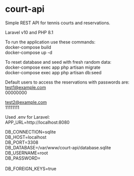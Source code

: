# court-api
Simple REST API for tennis courts and reservations.

Laravel v10 and PHP 8.1

To run the application use these commands:<br />
docker-compose build<br />
docker-compose up -d<br />

To reset database and seed with fresh random data:<br />
docker-compose exec app php artisan migrate<br />
docker-compose exec app php artisan db:seed<br />

Default users to access the reservations with passwords are:<br />
test1@example.com<br />
00000000<br />

test2@example.com<br />
11111111<br />

Used .env for Laravel:<br />
APP_URL=http://localhost:8080<br />

DB_CONNECTION=sqlite<br />
DB_HOST=localhost<br />
DB_PORT=3308<br />
DB_DATABASE=/var/www/court-api/database.sqlite<br />
DB_USERNAME=root<br />
DB_PASSWORD=<br />
<br />
DB_FOREIGN_KEYS=true<br />
